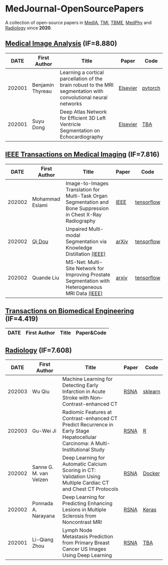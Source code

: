 # MedJournal-OpenSourcePapers
A collection of open-source papers in [MedIA](https://www.journals.elsevier.com/medical-image-analysis), [TMI](https://ieee-tmi.org/), [TBME](https://tbme.embs.org/), [MedPhy](https://www.medphys.org/) and [Radiology](https://pubs.rsna.org/journal/radiology) since **2020**.


## [Medical Image Analysis](https://www.sciencedirect.com/journal/medical-image-analysis) (IF=8.880)

|DATE|First Author|Title|Paper|Code|
|---|---|------------|---|---|
|202001|Benjamin Thyreau|Learning a cortical parcellation of the brain robust to the MRI segmentation with convolutional neural networks|[Elsevier](https://doi.org/10.1016/j.media.2020.101639)|[pytorch](https://github.com/bthyreau/parcelcortex)|
|202001|Suyu Dong|Deep Atlas Network for Efficient 3D Left Ventricle Segmentation on Echocardiography|[Elsevier](https://doi.org/10.1016/j.media.2020.101638)|[TBA](https://github.com/luogongning/DAN)|

## [IEEE Transactions on Medical Imaging](https://ieeexplore.ieee.org/xpl/RecentIssue.jsp?punumber=42) (IF=7.816)

|DATE|First Author|Title|Paper|Code|
|---|---|------------|---|---|
|202002|Mohammad Eslami|Image-to-Images Translation for Multi-Task Organ Segmentation and Bone Suppression in Chest X-Ray Radiography|[IEEE](https://ieeexplore.ieee.org/document/8999560)|[tensorflow](https://github.com/mohaEs/image-to-images-translation)|
|202002|[Qi Dou](http://www.cse.cuhk.edu.hk/~qdou/)|Unpaired Multi-modal Segmentation via Knowledge Distillation [(IEEE)](https://ieeexplore.ieee.org/document/8979396)|[arXiv](https://arxiv.org/abs/2001.03111) | [tensorflow](https://github.com/carrenD/ummkd)|
|202002|Quande Liu|MS-Net: Multi-Site Network for Improving Prostate Segmentation with Heterogeneous MRI Data [(IEEE)](https://ieeexplore.ieee.org/document/9000851)|[arxiv](https://arxiv.org/abs/2002.03366) | [tensorflow](https://github.com/liuquande/MS-Net)|


## [Transactions on Biomedical Engineering](https://ieeexplore.ieee.org/xpl/RecentIssue.jsp?punumber=10) (IF=4.419)

|DATE|First Author|Title|Paper&Code|
|---|---|------------|---|



## [Radiology](https://pubs.rsna.org/toc/radiology/0/0#) (IF=7.608)

|DATE|First Author|Title|Paper|Code|
|---|---|------------|---|---|
|202003|Wu Qiu|Machine Learning for Detecting Early Infarction in Acute Stroke with Non–Contrast-enhanced CT|[RSNA](https://pubs.rsna.org/doi/10.1148/radiol.2020191193) | [sklearn](https://github.com/WuChanada/Acute-ischemic-lesion-segmentation-in-NCCT)|
|202003|Gu-Wei Ji|Radiomic Features at Contrast-enhanced CT Predict Recurrence in Early Stage Hepatocellular Carcinoma: A Multi-Institutional Study|[RSNA](https://pubs.rsna.org/doi/10.1148/radiol.2020191470) | [R](https://github.com/radgrady/radiology_Rcode)|
|202002|Sanne G. M. van Velzen|Deep Learning for Automatic Calcium Scoring in CT: Validation Using Multiple Cardiac CT and Chest CT Protocols|[RSNA](https://pubs.rsna.org/doi/10.1148/radiol.2020191621)|[Docker](https://github.com/sgmvanvelzen/calcium-scoring)|
|202002|Ponnada A. Narayana|Deep Learning for Predicting Enhancing Lesions in Multiple Sclerosis from Noncontrast MRI| [RSNA](https://pubs.rsna.org/doi/10.1148/radiol.2019191061) | [Keras](https://github.com/uthmri)|
|202001|Li-Qiang Zhou|Lymph Node Metastasis Prediction from Primary Breast Cancer US Images Using Deep Learning|[RSNA](https://pubs.rsna.org/doi/10.1148/radiol.2019190372)|[TBA](https://github.com/cakuba/MetastasisPrediction_DeepLearning)|



